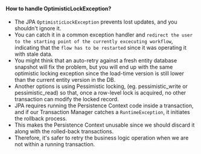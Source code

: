 #### How to handle OptimisticLockException?

- The JPA `OptimisticLockException` prevents lost updates, and you shouldn't ignore it.
- You can catch it in a common exception handler and `redirect the user to the starting point of the currently excecuting workflow`, indicating that the `flow has to be restarted` since it was operating it with stale data.
- You might think that an auto-retry against a fresh entity database snapshot will fix the problem, but you will end up with the same optimistic locking exception since the load-time version is still lower than the current entity version in the DB.
- Another options is using Pessimistic locking, (eg. pessimistic_write or pessimistic_read) so that, once a row-level lock is acquired, no other transaction can modify the locked record.
- JPA requires running the Persistence Context code inside a transaction, and if our Transaction Manager catches a `RuntimeException`, it initiates the rollback process.
- This makes the Persistence Context unusable since we should discard it along with the rolled-back transactions.
- Therefore, it's safer to retry the business logic operation when we are not within a running transaction.
